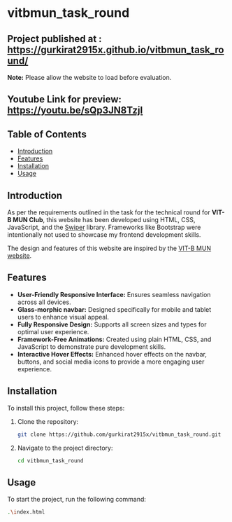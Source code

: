 # vitbmun_task_round

## Project published at : https://gurkirat2915x.github.io/vitbmun_task_round/
**Note:** Please allow the website to load before evaluation.
## Youtube Link for preview: https://youtu.be/sQp3JN8TzjI

## Table of Contents

- [Introduction](#introduction)
- [Features](#features)
- [Installation](#installation)
- [Usage](#usage)

## Introduction

As per the requirements outlined in the task for the technical round for **VIT-B MUN Club**, this website has been developed using HTML, CSS, JavaScript, and the [Swiper](https://swiperjs.com/) library. Frameworks like Bootstrap were intentionally not used to showcase my frontend development skills.

The design and features of this website are inspired by the [VIT-B MUN website](https://vitbmun.netlify.app/).

## Features

- **User-Friendly Responsive Interface:** Ensures seamless navigation across all devices.
- **Glass-morphic navbar:** Designed specifically for mobile and tablet users to enhance visual appeal.
- **Fully Responsive Design:** Supports all screen sizes and types for optimal user experience.
- **Framework-Free Animations:** Created using plain HTML, CSS, and JavaScript to demonstrate pure development skills.
- **Interactive Hover Effects:** Enhanced hover effects on the navbar, buttons, and social media icons to provide a more engaging user experience.
## Installation

To install this project, follow these steps:

1. Clone the repository:
   ```bash
   git clone https://github.com/gurkirat2915x/vitbmun_task_round.git
   ```
2. Navigate to the project directory:
   ```bash
   cd vitbmun_task_round
   ```

## Usage

To start the project, run the following command:

```bash
.\index.html
```
